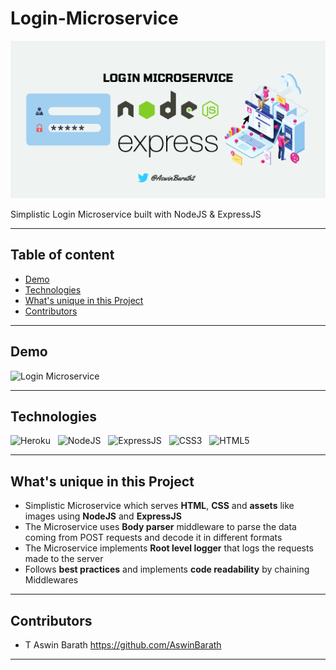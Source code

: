 # Login-Microservice

<p>
<img src="public/Login Microservice.png" alt="Login Microservice" />
</p>

Simplistic Login Microservice built with NodeJS & ExpressJS

---

## Table of content

- [Demo](#Demo)
- [Technologies](#Technologies)
- [What's unique in this Project](#whats-unique-in-this-project)
- [Contributors](#Contributors)

---

## Demo

<p>
<img src="assets/Login Microservice.gif" alt="Login Microservice" />
</p>

---

## Technologies


![Heroku](https://img.shields.io/badge/Heroku-430098?style=for-the-badge&logo=heroku&logoColor=white)
&nbsp;
![NodeJS](https://img.shields.io/badge/Node.js-43853D?style=for-the-badge&logo=node.js&logoColor=white)
&nbsp;
![ExpressJS](https://img.shields.io/badge/Express.js-404D59?style=for-the-badge)
&nbsp;
![CSS3](https://img.shields.io/badge/CSS3-1572B6?style=for-the-badge&logo=css3&logoColor=white)
&nbsp;
![HTML5](https://img.shields.io/badge/HTML5-E34F26?style=for-the-badge&logo=html5&logoColor=white)
&nbsp;


---


## What's unique in this Project

- Simplistic Microservice which serves **HTML**, **CSS** and **assets** like images using **NodeJS** and **ExpressJS**
- The Microservice uses **Body parser** middleware to parse the data coming from POST requests and decode it in different formats
- The Microservice implements **Root level logger** that logs the requests made to the server
- Follows **best practices** and implements **code readability** by chaining Middlewares

---

## Contributors

- T Aswin Barath <https://github.com/AswinBarath>

---
